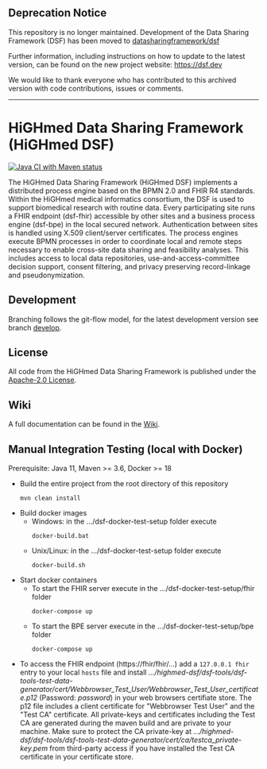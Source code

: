 ## Deprecation Notice

This repository is no longer maintained. Development of the Data Sharing Framework (DSF) has been moved to [datasharingframework/dsf](https://github.com/datasharingframework/dsf)

Further information, including instructions on how to update to the latest version, can be found on the new project website: https://dsf.dev

We would like to thank everyone who has contributed to this archived version with code contributions, issues or comments.

---

# HiGHmed Data Sharing Framework (HiGHmed DSF)

[![Java CI with Maven status](https://github.com/highmed/highmed-dsf/workflows/Java%20CI%20Build%20with%20Maven/badge.svg)](https://github.com/highmed/highmed-dsf/actions?query=workflow%3A"Java+CI+Build+with+Maven")

The HiGHmed Data Sharing Framework (HiGHmed DSF) implements a distributed process engine based on the BPMN 2.0 and FHIR R4 standards.  Within the HiGHmed medical informatics consortium, the DSF is used to support biomedical research with routine data. Every participating site runs a FHIR endpoint (dsf-fhir) accessible by other sites and a business process engine (dsf-bpe) in the local secured network. Authentication between sites is handled using X.509 client/server certificates. The process engines execute BPMN processes in order to coordinate local and remote steps necessary to enable cross-site data sharing and feasibility analyses. This includes access to local data repositories, use-and-access-committee decision support, consent filtering, and privacy preserving record-linkage and pseudonymization.

## Development
Branching follows the git-flow model, for the latest development version see branch [develop](https://github.com/highmed/highmed-dsf/tree/develop).

## License
All code from the HiGHmed Data Sharing Framework is published under the [Apache-2.0 License](LICENSE).

## Wiki
A full documentation can be found in the [Wiki](https://github.com/highmed/highmed-dsf/wiki).

## Manual Integration Testing (local with Docker)
Prerequisite: Java 11, Maven >= 3.6, Docker >= 18

* Build the entire project from the root directory of this repository
  ```
  mvn clean install
  ```
* Build docker images
  * Windows: in the .../dsf-docker-test-setup folder execute
    ```
    docker-build.bat
    ```
  * Unix/Linux: in the .../dsf-docker-test-setup folder execute
    ```
    docker-build.sh
    ```
* Start docker containers
  * To start the FHIR server execute in the .../dsf-docker-test-setup/fhir folder
    ```
    docker-compose up
    ```
  * To start the BPE server execute in the .../dsf-docker-test-setup/bpe folder
    ```
    docker-compose up
    ```
* To access the FHIR endpoint (https://fhir/fhir/...) add a `127.0.0.1 fhir` entry to your local `hosts` file and install *.../highmed-dsf/dsf-tools/dsf-tools-test-data-generator/cert/Webbrowser_Test_User/Webbrowser_Test_User_certificate.p12* (Password: *password*) in your web browsers certifiate store. The p12 file includes a client certificate for "Webbrowser Test User" and the "Test CA" certificate. All private-keys and certificates including the Test CA are generated during the maven build and are private to your machine. Make sure to protect the CA private-key at *.../highmed-dsf/dsf-tools/dsf-tools-test-data-generator/cert/ca/testca_private-key.pem* from third-party access if you have installed the Test CA certificate in your certificate store.
